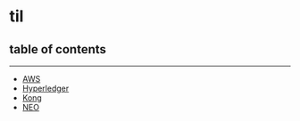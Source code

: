 # til
##  table of contents

---

- [AWS](https://www.yoshi1125hisa.com/til/aws)
- [Hyperledger](https://www.yoshi1125hisa.com/til/hyperledger)
- [Kong](https://www.yoshi1125hisa.com/til/kong)
- [NEO](https://www.yoshi1125hisa.com/til/neo)
